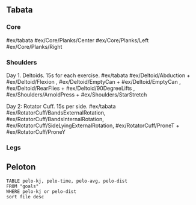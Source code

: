 
## Tabata

### Core

#ex/tabata #ex/Core/Planks/Center #ex/Core/Planks/Left #ex/Core/Planks/Right 

### Shoulders
Day 1. Deltoids. 15s for each exercise. 
#ex/tabata #ex/Deltoid/Abduction + #ex/Deltoid/Flexion , #ex/Deltoid/EmptyCan + #ex/Deltoid/EmptyCan , #ex/Deltoid/RearFlies + #ex/Deltoid/90DegreeLifts , #ex/Shoulders/ArnoldPress + #ex/Shoulders/StarStretch 

Day 2: Rotator Cuff. 15s per side. 
#ex/tabata #ex/RotatorCuff/BandsExternalRotation, #ex/RotatorCuff/BandsInternalRotation, #ex/RotatorCuff/SideLyingExternalRotation, 
#ex/RotatorCuff/ProneT + #ex/RotatorCuff/ProneY 

### Legs



## Peloton
```dataview
TABLE pelo-kj, pelo-time, pelo-avg, pelo-dist
FROM "goals"
WHERE pelo-kj or pelo-dist
sort file desc
```

